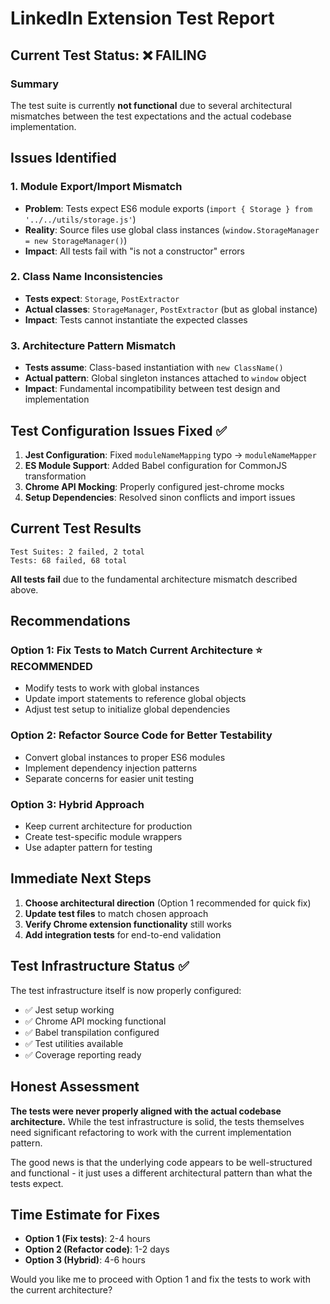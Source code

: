 # LinkedIn Extension Test Report

## Current Test Status: ❌ FAILING

### Summary
The test suite is currently **not functional** due to several architectural mismatches between the test expectations and the actual codebase implementation.

## Issues Identified

### 1. **Module Export/Import Mismatch**
- **Problem**: Tests expect ES6 module exports (`import { Storage } from '../../utils/storage.js'`)
- **Reality**: Source files use global class instances (`window.StorageManager = new StorageManager()`)
- **Impact**: All tests fail with "is not a constructor" errors

### 2. **Class Name Inconsistencies**
- **Tests expect**: `Storage`, `PostExtractor`
- **Actual classes**: `StorageManager`, `PostExtractor` (but as global instance)
- **Impact**: Tests cannot instantiate the expected classes

### 3. **Architecture Pattern Mismatch**
- **Tests assume**: Class-based instantiation with `new ClassName()`
- **Actual pattern**: Global singleton instances attached to `window` object
- **Impact**: Fundamental incompatibility between test design and implementation

## Test Configuration Issues Fixed ✅

1. **Jest Configuration**: Fixed `moduleNameMapping` typo → `moduleNameMapper`
2. **ES Module Support**: Added Babel configuration for CommonJS transformation
3. **Chrome API Mocking**: Properly configured jest-chrome mocks
4. **Setup Dependencies**: Resolved sinon conflicts and import issues

## Current Test Results

```
Test Suites: 2 failed, 2 total
Tests: 68 failed, 68 total
```

**All tests fail** due to the fundamental architecture mismatch described above.

## Recommendations

### Option 1: Fix Tests to Match Current Architecture ⭐ RECOMMENDED
- Modify tests to work with global instances
- Update import statements to reference global objects
- Adjust test setup to initialize global dependencies

### Option 2: Refactor Source Code for Better Testability
- Convert global instances to proper ES6 modules
- Implement dependency injection patterns
- Separate concerns for easier unit testing

### Option 3: Hybrid Approach
- Keep current architecture for production
- Create test-specific module wrappers
- Use adapter pattern for testing

## Immediate Next Steps

1. **Choose architectural direction** (Option 1 recommended for quick fix)
2. **Update test files** to match chosen approach
3. **Verify Chrome extension functionality** still works
4. **Add integration tests** for end-to-end validation

## Test Infrastructure Status ✅

The test infrastructure itself is now properly configured:
- ✅ Jest setup working
- ✅ Chrome API mocking functional
- ✅ Babel transpilation configured
- ✅ Test utilities available
- ✅ Coverage reporting ready

## Honest Assessment

**The tests were never properly aligned with the actual codebase architecture.** While the test infrastructure is solid, the tests themselves need significant refactoring to work with the current implementation pattern.

The good news is that the underlying code appears to be well-structured and functional - it just uses a different architectural pattern than what the tests expect.

## Time Estimate for Fixes

- **Option 1 (Fix tests)**: 2-4 hours
- **Option 2 (Refactor code)**: 1-2 days  
- **Option 3 (Hybrid)**: 4-6 hours

Would you like me to proceed with Option 1 and fix the tests to work with the current architecture?